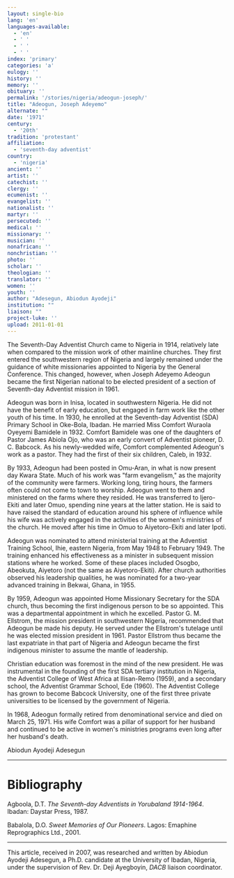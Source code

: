 ```yaml
---
layout: single-bio
lang: 'en'
languages-available:
  - 'en'
  - ' '
  - ' '
  - ' '
index: 'primary'
categories: 'a'
eulogy: ''
history: ''
memory: ''
obituary: ''
permalink: '/stories/nigeria/adeogun-joseph/'
title: "Adeogun, Joseph Adeyemo"
alternate: ""
date: '1971'
century:
  - '20th'
tradition: 'protestant'
affiliation:
  - 'seventh-day adventist'
country:
  - 'nigeria'
ancient: ''
artist: ''
catechist: ''
clergy: ''
ecumenist: ''
evangelist: ''
nationalist: ''
martyr: ''
persecuted: ''
medical: ''
missionary: ''
musician: ''
nonafrican: ''
nonchristian: ''
photo: ''
scholar: ''
theologian: ''
translator: ''
women: ''
youth: ''
author: "Adesegun, Abiodun Ayodeji"
institution: ""
liaison: ""
project-luke: ''
upload: 2011-01-01
---
```




The Seventh-Day Adventist Church came to Nigeria in 1914, relatively late when compared to the mission work of other mainline churches.  They first entered the southwestern region of Nigeria and largely remained under the guidance of white missionaries appointed to Nigeria by the General Conference.  This changed, however, when Joseph Adeyemo Adeogun became the first Nigerian national to be elected president of a section of Seventh-day Adventist mission in 1961.

Adeogun was born in Inisa, located in southwestern Nigeria. He did not have the benefit of early education, but engaged in farm work like the other youth of his time. In 1930, he enrolled at the Seventh-day Adventist (SDA) Primary School in Oke-Bola, Ibadan. He married Miss Comfort Wuraola Oyeyemi Bamidele in 1932. Comfort Bamidele was one of the daughters of Pastor James Abiola Ojo, who was an early convert of Adventist pioneer, D. C. Babcock. As his newly-wedded wife, Comfort complemented Adeogun's work as a pastor. They had the first of their six children, Caleb, in 1932.

By 1933, Adeogun had been posted in Omu-Aran, in what is now present day Kwara State. Much of his work was "farm evangelism," as the majority of the community were farmers. Working long, tiring hours, the farmers often could not come to town to worship.  Adeogun went to them and ministered on the farms where they resided. He was transferred to Ijero-Ekiti and later Omuo, spending nine years at the latter station. He is said to have raised the standard of education around his sphere of influence while his wife was actively engaged in the activities of the women's ministries of the church. He moved after his time in Omuo to Aiyetoro-Ekiti and later Ipoti.

Adeogun was nominated to attend ministerial training at the Adventist Training School, Ihie, eastern Nigeria, from May 1948 to February 1949. The training enhanced his effectiveness as a minister in subsequent mission stations where he worked. Some of these places included Osogbo, Abeokuta, Aiyetoro (not the same as Aiyetoro-Ekiti). After church authorities observed his leadership qualities, he was nominated for a two-year advanced training in Bekwai, Ghana, in 1955.

By 1959, Adeogun was appointed Home Missionary Secretary for the SDA church, thus becoming the first indigenous person to be so appointed. This was a departmental appointment in which he excelled. Pastor G. M. Ellstrom, the mission president in southwestern Nigeria, recommended that Adeogun be made his deputy. He served under the Ellstrom's tutelage until he was elected mission president in 1961. Pastor Ellstrom thus became the last expatriate in that part of Nigeria and Adeogun became the first indigenous minister to assume the mantle of leadership.

Christian education was foremost in the mind of the new president. He was instrumental in the founding of the first SDA tertiary institution in Nigeria, the Adventist College of West Africa at Ilisan-Remo (1959), and a secondary school, the Adventist Grammar School, Ede (1960). The Adventist College has grown to become Babcock University, one of the first three private universities to be licensed by the government of Nigeria.

In 1968, Adeogun formally retired from denominational service and died on March 25, 1971.  His wife Comfort was a pillar of support for her husband and continued to be active in women's ministries programs even long after her husband's death.

Abiodun Ayodeji Adesegun

---

# Bibliography

Agboola, D.T. *The Seventh-day Adventists in Yorubaland 1914-1964*. Ibadan: Daystar Press, 1987.

Babalola, D.O. *Sweet Memories of Our Pioneers*. Lagos: Emaphine Reprographics Ltd., 2001.

---

This article, received in 2007, was researched and written by Abiodun Ayodeji Adesegun, a Ph.D. candidate at the University of Ibadan, Nigeria, under the supervision of Rev. Dr. Deji Ayegboyin, *DACB* liaison coordinator.
